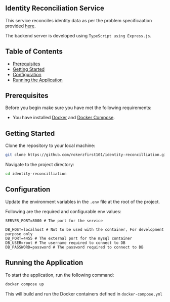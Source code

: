 ## Identity Reconciliation Service

This service reconciles identity data as per the problem specificaation provided [here](https://bitespeed.notion.site/Bitespeed-Backend-Task-Identity-Reconciliation-53392ab01fe149fab989422300423199).

The backend server is developed using ```TypeScript using Express.js```.

## Table of Contents

- [Prerequisites](#prerequisites)
- [Getting Started](#getting-started)
- [Configuration](#configuration)
- [Running the Application](#running-the-application)

## Prerequisites
Before you begin make sure you have met the following requirements:
- You have installed [Docker](https://www.docker.com/products/docker-desktop) and [Docker Compose](https://docs.docker.com/compose/install/).

## Getting Started
Clone the repository to your local machine:

```bash
git clone https://github.com/rokerzfirst101/identity-reconcilliation.git
```

Navigate to the project directory:

```bash
cd identity-reconcilliation
```

## Configuration
Update the environment variables in the `.env` file at the root of the project.

Following are the required and configurable env values:

```env
SERVER_PORT=8000 # The port for the service

DB_HOST=localhost # Not to be used with the container, For development purpose only
DB_PORT=4455 # The external port for the mysql container
DB_USER=root # The username required to connect to DB
DB_PASSWORD=password # The password required to connect to DB
```

## Running the Application
To start the application, run the following command:

```bash
docker compose up
```

This will build and run the Docker containers defined in `docker-compose.yml`